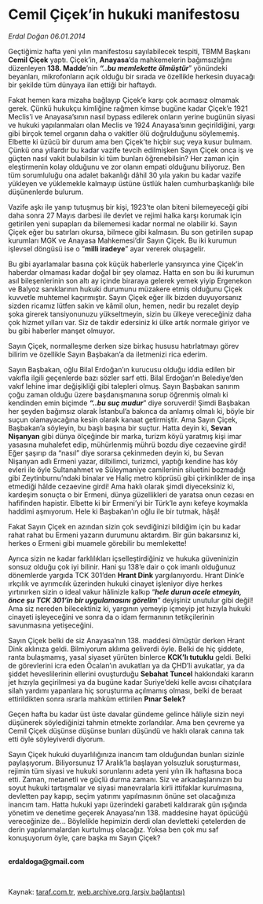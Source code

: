 # Cemil Çiçek’in hukuki manifestosu

*Erdal Doğan 06.01.2014*

<div class="yazi"><p>Geçtiğimiz hafta yeni yılın manifestosu sayılabilecek tespiti, TBMM Başkanı <b>Cemil Çiçek</b> yaptı. Çiçek’in, <b>Anayasa</b>’da mahkemelerin bağımsızlığını düzenleyen <b>138. Madde</b>’nin <b><i>“..bu memlekette ölmüştür</i></b>” yönündeki beyanları, mikrofonların açık olduğu bir sırada ve özellikle herkesin duyacağı bir şekilde tüm dünyaya ilan ettiği bir haftaydı.</p>
<p>Fakat hemen kara mizaha bağlayıp Çiçek’e karşı çok acımasız olmamak gerek. Çünkü hukukçu kimliğine rağmen kimse bugüne kadar Çiçek’e 1921 Meclis’i ve Anayasa’sının nasıl bypass edilerek onların yerine bugünün siyasi ve hukuki yapılanmaları olan Meclis ve 1924 Anayasa’sının geçirildiğini, yargı gibi birçok temel organın daha o vakitler ölü doğrulduğunu söylememiş. Elbette ki üzücü bir durum ama ben Çiçek’te hiçbir suç veya kusur bulmam. Çünkü ona yıllardır bu kadar vazife tevcih edilmişken Sayın Çiçek onca iş ve güçten nasıl vakit bulabilsin ki tüm bunları öğrenebilsin? Her zaman için eleştirmenin kolay olduğunu ve zor olanın empati olduğunu biliyoruz. Ben tüm sorumluluğu ona adalet bakanlığı dâhil 30 yıla yakın bu kadar vazife yükleyen ve yüklemekle kalmayıp üstüne üstlük halen cumhurbaşkanlığı bile düşünenlerde bulurum.</p>
<p>Vazife aşkı ile yanıp tutuşmuş bir kişi, 1923’te olan biteni bilemeyeceği gibi daha sonra 27 Mayıs darbesi ile devlet ve rejimi halka karşı korumak için getirilen yeni supapları da bilememesi kadar normal ne olabilir ki. Sayın Çiçek eğer bu satırları okursa, bilmece gibi kalmasın. Bu son getirilen supap kurumları MGK ve Anayasa Mahkemesi’dir Sayın Çiçek. Bu iki kurumun işlevsel döngüsü ise o “<b>milli iradeye</b>” ayar vererek oluşagelir. </p>
<p>Bu gibi ayarlamalar basına çok küçük haberlerle yansıyınca yine Çiçek’in haberdar olmaması kadar doğal bir şey olamaz. Hatta en son bu iki kurumun asıl bileşenlerinin son altı ay içinde biraraya gelerek yemek yiyip Ergenekon ve Balyoz sanıklarının hukuki durumunu müzakere etmiş olduğunu Çiçek kuvvetle muhtemel kaçırmıştır. Sayın Çiçek eğer ilk bizden duyuyorsanız sizden ricamız lütfen sakin ve kâmil olun, hemen, nedir bu rezalet deyip şoka girerek tansiyonunuzu yükseltmeyin, sizin bu ülkeye vereceğiniz daha çok hizmet yılları var. Siz de takdir edersiniz ki ülke artık normale giriyor ve bu gibi haberler manşet olmuyor.</p>
<p>Sayın Çiçek, normalleşme derken size birkaç hususu hatırlatmayı görev bilirim ve özellikle Sayın Başbakan’a da iletmenizi rica ederim.</p>
<p>Sayın Başbakan, oğlu Bilal Erdoğan’ın kurucusu olduğu iddia edilen bir vakıfla ilgili geçenlerde bazı sözler sarf etti. Bilal Erdoğan’ın Belediye’den vakıf lehine imar değişikliği gibi talepleri olmuş. Sayın Başbakan sanırım çoğu zaman olduğu üzere başdanışmanına sorup öğrenmiş olmalı ki kendinden emin biçimde <b><i>“..bu suç mudur</i></b>” diye soruverdi! Şimdi Başbakan her şeyden bağımsız olarak İstanbul’a bakınca da anlamış olmalı ki, böyle bir suçun olamayacağına kesin olarak kanaat getirmiştir. Ama Sayın Çiçek, Başbakan’a söyleyin, bu başlı başına bir suçtur. Hatta deyin ki, <b>Sevan Nişanyan</b> gibi dünya ölçeğinde bir marka, turizm köyü yaratmış kişi imar yasasına muhalefet edip, mühürlenmiş mührü bozdu diye cezaevine girdi! Eğer şaşırıp da “nasıl” diye sorarsa çekinmeden deyin ki, bu Sevan Nişanyan adlı Ermeni yazar, dilbilimci, turizmci, yaptığı kendine has köy evleri ile öyle Sultanahmet ve Süleymaniye camilerinin siluetini bozmadığı gibi Zeytinburnu’ndaki binalar ve Haliç metro köprüsü gibi çirkinlikler de inşa etmediği hâlde cezaevine girdi! Ama haklı olarak şimdi diyeceksiniz ki, kardeşim sonuçta o bir Ermeni, dünya güzellikleri de yaratsa onun cezası en hafifinden hapistir. Elbette ki bir Ermeni’yi bir Türk’le aynı kefeye koymakla haddimi aşmıyorum. Hele ki Başbakan’ın oğlu ile bir tutmak, hâşâ!</p>
<p>Fakat Sayın Çiçek en azından sizin çok sevdiğinizi bildiğim için bu kadar rahat rahat bu Ermeni yazarın durumunu aktardım. Bir gün bakarsınız ki, herkes o Ermeni gibi muamele görebilir bu memlekette!</p>
<p>Ayrıca sizin ne kadar farklılıkları içselleştirdiğiniz ve hukuka güveninizin sonsuz olduğu çok iyi bilinir. Hani şu 138’e dair o çok imanlı olduğunuz dönemlerde yargıda TCK 301’den <b>Hrant Dink</b> yargılanıyordu. Hrant Dink’e ırkçılık ve ayrımcılık üzerinden hukuki cinayet işleniyor diye herkes yırtınırken sizin o ideal vakur hâlinizle kalkıp “<b><i>hele durun acele etmeyin, önce şu TCK 301’in bir uygulamasını görelim</i></b>” deyişiniz unutulur gibi değil! Ama siz nereden bilecektiniz ki, yargının yemeyip içmeyip jet hızıyla hukuki cinayeti işleyeceğini ve sonra da o idam fermanının tetikçilerinin savunmasına yetişeceğini.</p>
<p>Sayın Çiçek belki de siz Anayasa’nın 138. maddesi ölmüştür derken Hrant Dink aklınıza geldi. Bilmiyorum aklıma geliverdi öyle. Belki de hiç şiddete, ranta bulaşmamış, yasal siyaset yürüten binlerce <b>KCK’lı tutuklu</b> geldi. Belki de görevlerini icra eden Öcalan’ın avukatları ya da ÇHD’li avukatlar, ya da şiddet heveslilerinin ellerini ovuşturduğu <b>Sebahat Tuncel</b> hakkındaki kararın jet hızıyla geçirilmesi ya da bugüne kadar Suriye’deki kelle avcısı cihatçılara silah yardımı yapanlara hiç soruşturma açılmamış olması, belki de beraat ettirildikten sonra ısrarla mahkûm ettirilen <b>Pınar Selek?</b></p>
<p>Geçen hafta bu kadar üst üste davalar gündeme gelince hâliyle sizin neyi düşünerek söylediğinizi tahmin etmekte zorlandılar. Ama ben çevreme ya Cemil Çiçek düşünse düşünse bunları düşündü ve haklı olarak canına tak etti öyle söyleyiverdi diyorum.</p>
<p>Sayın Çiçek hukuki duyarlılığınıza inancım tam olduğundan bunları sizinle paylaşıyorum. Biliyorsunuz 17 Aralık’la başlayan yolsuzluk soruşturması, rejimin tüm siyasi ve hukuki sorunlarını adeta yeni yılın ilk haftasına boca etti. Zaman, metanetli ve güçlü durma zamanı. Siz ve arkadaşlarınızın bu soyut hukuki tartışmalar ve siyasi manevralarla kirli ittifaklar kurulmasına, devletten pay kapıp, seçim yatırımı yapılmasının önüne set olacağınıza inancım tam. Hatta hukuki yapı üzerindeki garabeti kaldırarak gün ışığında yönetim ve denetime geçerek Anayasa’nın 138. maddesine hayat öpücüğü vereceğinize de... Böylelikle hepimizin derdi olan devletteki çetelerden de derin yapılanmalardan kurtulmuş olacağız. Yoksa ben çok mu saf konuşuyorum öyle, çare başka mı Sayın Çiçek?</p><b>
<p><br/>erdaldoga@gmail.com</p>
<p></p></b> 
</div>

Kaynak: [taraf.com.tr](http://www.taraf.com.tr:80/erdal-dogan/makale-cemil-cicek-in-hukuki-manifestosu.htm), [web.archive.org (arşiv bağlantısı)](http://web.archive.org/web/20140107192928/http://www.taraf.com.tr:80/erdal-dogan/makale-cemil-cicek-in-hukuki-manifestosu.htm)
